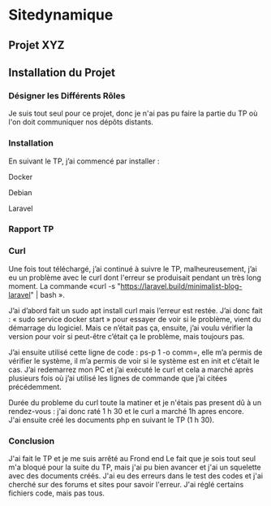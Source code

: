 # Sitedynamique


## Projet XYZ

## Installation du Projet

### Désigner les Différents Rôles

Je suis tout seul pour ce projet, donc je n'ai pas pu faire la partie du TP où l'on doit communiquer nos dépôts distants. 


### Installation 


En suivant le TP, j’ai commencé par installer :

Docker 

Debian


Laravel 

### Rapport TP

### Curl


Une fois tout téléchargé, j’ai continué à suivre le TP, malheureusement, j’ai eu un problème avec le curl dont l'erreur se produisait pendant un très long moment. La commande «curl -s "https://laravel.build/minimalist-blog-laravel" | bash ». 

J’ai d’abord fait un sudo apt install curl mais l’erreur est restée. J’ai donc fait : « sudo service docker start » pour essayer de voir si le problème, vient du démarrage du logiciel. Mais ce n’était pas ça, ensuite, j’ai voulu vérifier la version pour voir si peut-être c’était ça le problème, mais toujours pas.

J’ai ensuite utilisé cette ligne de code : ps-p 1 -o comm=, elle m’a permis de vérifier le système, il m’a permis de voir si le système est en init et c’était le cas. J’ai redemarrez mon PC et j’ai exécuté le curl et cela a marché après plusieurs fois où j’ai utilisé les lignes de commande que j’ai citées précédemment. 

Durée du probleme du curl toute la matiner et je n'étais pas present dû à un rendez-vous : j'ai donc raté 1 h 30 et le curl a marché 1h apres encore. 
 
J'ai ensuite créé les documents php en suivant le TP (1 h 30).


### Conclusion

J'ai fait le TP et je me suis arrêté au Frond end
Le fait que je sois tout seul m'a bloqué pour la suite du TP, mais j'ai pu bien avancer et j'ai un squelette avec des documents créés. J'ai eu des erreurs dans le test des codes et j'ai cherché sur des forums et sites pour savoir l'erreur. J'ai réglé certains fichiers code, mais pas tous.

